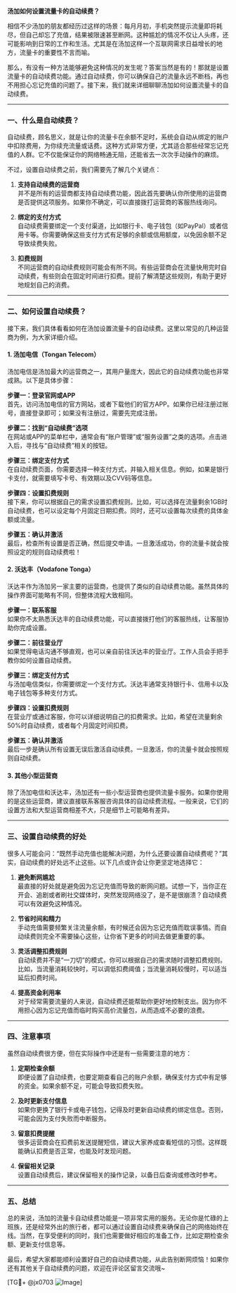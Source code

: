 **汤加如何设置流量卡的自动续费？**

相信不少汤加的朋友都经历过这样的场景：每月月初，手机突然提示流量即将耗尽，但自己却忘了充值，结果被限速甚至断网。这种尴尬的情况不仅让人头疼，还可能影响到日常的工作和生活。尤其是在汤加这样一个互联网需求日益增长的地方，流量卡的重要性不言而喻。

那么，有没有一种方法能够避免这种情况的发生呢？答案当然是有的！那就是设置流量卡的自动续费功能。通过自动续费，你可以确保自己的流量永远不断档，再也不用担心忘记充值的问题了。接下来，我们就来详细聊聊汤加如何设置流量卡的自动续费。

---

### 一、什么是自动续费？

自动续费，顾名思义，就是让你的流量卡在余额不足时，系统会自动从绑定的账户中扣除费用，为你续充流量或话费。这种方式非常方便，尤其适合那些经常忘记充值的人群。它不仅能保证你的网络畅通无阻，还能省去一次次手动操作的麻烦。

不过，设置自动续费之前，我们需要先了解几个关键点：

1. **支持自动续费的运营商**  
   并不是所有的运营商都支持自动续费功能，因此首先要确认你所使用的运营商是否提供这项服务。如果你不确定，可以直接拨打运营商的客服热线询问。

2. **绑定的支付方式**  
   自动续费需要绑定一个支付渠道，比如银行卡、电子钱包（如PayPal）或者信用卡等。你需要确保这些支付方式有足够的余额或信用额度，以免因余额不足导致续费失败。

3. **扣费规则**  
   不同运营商的自动续费规则可能会有所不同。有些运营商会在流量快用完时自动续费，有些则会在固定时间进行扣费。提前了解清楚这些规则，有助于更好地规划自己的消费。

---

### 二、如何设置自动续费？

接下来，我们具体看看如何在汤加设置流量卡的自动续费。这里以常见的几种运营商为例，为大家详细介绍。

#### 1. **汤加电信（Tongan Telecom）**
汤加电信是汤加最大的运营商之一，其用户量庞大，因此它的自动续费功能也非常成熟。以下是具体步骤：

**步骤一：登录官网或APP**  
首先，访问汤加电信的官方网站，或者下载他们的官方APP。如果你已经注册过账号，直接登录即可；如果没有注册过，需要先完成注册。

**步骤二：找到“自动续费”选项**  
在网站或APP的菜单栏中，通常会有“账户管理”或“服务设置”之类的选项。点击进入后，寻找与“自动续费”相关的按钮。

**步骤三：绑定支付方式**  
在自动续费页面，你需要选择一种支付方式，并输入相关信息。例如，如果是银行卡支付，就需要填写卡号、有效期以及CVV码等信息。

**步骤四：设置扣费规则**  
接下来，你可以根据自己的需求设置扣费规则。比如，可以选择在流量剩余1GB时自动续费，也可以设定每个月固定日期扣费。同时，还可以设置每次续费的具体金额或流量。

**步骤五：确认并激活**  
最后，检查所有设置是否正确，然后提交申请。一旦激活成功，你的流量卡就会按照设定的规则自动续费啦！

#### 2. **沃达丰（Vodafone Tonga）**
沃达丰作为汤加另一家主要的运营商，也提供了类似的自动续费功能。虽然具体的操作界面可能略有不同，但整体流程大致相同。

**步骤一：联系客服**  
如果你不太熟悉沃达丰的自动续费功能，可以直接拨打他们的客服热线，让客服协助你完成设置。

**步骤二：前往营业厅**  
如果觉得电话沟通不够直观，也可以亲自前往沃达丰的营业厅。工作人员会手把手教你如何设置自动续费。

**步骤三：绑定支付方式**  
与汤加电信类似，你需要绑定一个支付方式。沃达丰通常支持银行卡、信用卡以及电子钱包等多种支付方式。

**步骤四：设置扣费规则**  
在营业厅或通过客服，你可以详细说明自己的扣费需求。比如，希望在流量剩余50%时自动续费，或者每个月固定时间扣费。

**步骤五：确认并激活**  
最后一步是确认所有设置无误后激活自动续费。一旦激活，你的流量卡就会按照规则自动续费。

#### 3. **其他小型运营商**
除了汤加电信和沃达丰，汤加还有一些小型运营商也提供流量卡服务。如果你使用的是这些运营商，建议直接联系客服咨询具体的自动续费流程。一般来说，它们的设置方法和大型运营商相差不大，只是细节上可能略有差异。

---

### 三、设置自动续费的好处

很多人可能会问：“既然手动充值也能解决问题，为什么还要设置自动续费呢？”其实，自动续费的好处远不止这些。以下几点或许会让你更坚定地选择它：

1. **避免断网尴尬**  
   最直接的好处就是避免因为忘记充值而导致的断网问题。试想一下，当你正在开会、追剧或者刷社交媒体时，突然发现网络没了，是不是很崩溃？自动续费可以有效避免这种情况。

2. **节省时间和精力**  
   手动充值需要频繁关注流量余额，有时候还会因为忘记充值而耽误事情。而自动续费则完全不需要操心这些，让你省下更多的时间去做更重要的事。

3. **灵活调整扣费规则**  
   自动续费并不是“一刀切”的模式，你可以根据自己的需求随时调整扣费规则。比如，当流量消耗较快时，可以调低扣费阈值；当流量消耗较慢时，可以适当延后扣费时间。

4. **提高资金利用率**  
   对于经常需要流量的人来说，自动续费还能帮助你更好地控制支出。因为你不用担心因为忘记充值而临时购买高价流量包，从而造成不必要的浪费。

---

### 四、注意事项

虽然自动续费很方便，但在实际操作中还是有一些需要注意的地方：

1. **定期检查余额**  
   即便设置了自动续费，也要定期查看自己的账户余额，确保支付方式中有足够的资金。如果余额不足，可能会导致扣费失败。

2. **及时更新支付信息**  
   如果你更换了银行卡或电子钱包，记得及时更新自动续费的绑定信息。否则，可能会因为支付失败而中断服务。

3. **留意扣费提醒**  
   很多运营商会在扣费前发送提醒短信，建议大家养成查看短信的习惯。这样既能确认扣费是否正常，也能及时发现问题。

4. **保留相关记录**  
   设置自动续费后，建议保留相关的操作记录，以备日后查询或修改时参考。

---

### 五、总结

总的来说，汤加的流量卡自动续费功能是一项非常实用的服务。无论你是忙碌的上班族，还是经常外出的旅行者，都可以通过设置自动续费来确保自己的网络始终在线。当然，在享受便利的同时，我们也需要做好相应的准备工作，比如定期检查余额、更新支付信息等。

最后，希望大家都能顺利设置好自己的自动续费功能，从此告别断网烦恼！如果你还有其他关于自动续费的问题，欢迎在评论区留言交流哦~

[TG💪+ @jx0703 ![Image](https://github.com/user-attachments/assets/dbca1d08-cadb-493c-b0ec-ad6f7a83f270)]